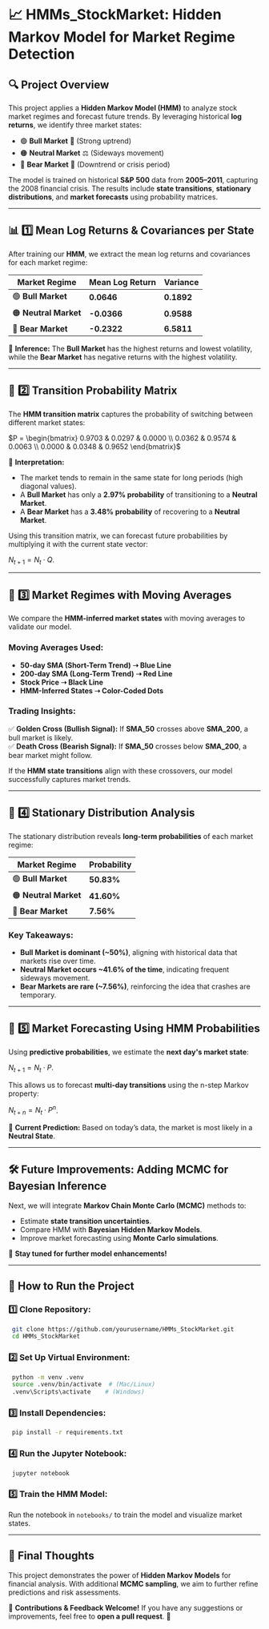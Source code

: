 # 📈 **HMMs_StockMarket: Hidden Markov Model for Market Regime Detection**

## 🔍 **Project Overview**
This project applies a **Hidden Markov Model (HMM)** to analyze stock market regimes and forecast future trends. By leveraging historical **log returns**, we identify three market states:

- 🟢 **Bull Market** 🚀 (Strong uptrend)
- 🟠 **Neutral Market** ⚖️ (Sideways movement)
- 🔴 **Bear Market** 🐻 (Downtrend or crisis period)

The model is trained on historical **S&P 500** data from **2005–2011**, capturing the 2008 financial crisis. The results include **state transitions**, **stationary distributions**, and **market forecasts** using probability matrices.

---
## 📊 **1️⃣ Mean Log Returns & Covariances per State**

After training our **HMM**, we extract the mean log returns and covariances for each market regime:

| Market Regime | Mean Log Return | Variance |
|--------------|----------------|----------|
| 🟢 **Bull Market** | **0.0646** | **0.1892** |
| 🟠 **Neutral Market** | **-0.0366** | **0.9588** |
| 🔴 **Bear Market** | **-0.2322** | **6.5811** |

🔹 **Inference:** The **Bull Market** has the highest returns and lowest volatility, while the **Bear Market** has negative returns with the highest volatility.

---
## 🔄 **2️⃣ Transition Probability Matrix**
The **HMM transition matrix** captures the probability of switching between different market states:


$P = \begin{bmatrix}
0.9703 & 0.0297 & 0.0000 \\
0.0362 & 0.9574 & 0.0063 \\
0.0000 & 0.0348 & 0.9652
\end{bmatrix}$

🔹 **Interpretation:**
- The market tends to remain in the same state for long periods (high diagonal values).
- A **Bull Market** has only a **2.97% probability** of transitioning to a **Neutral Market**.
- A **Bear Market** has a **3.48% probability** of recovering to a **Neutral Market**.

Using this transition matrix, we can forecast future probabilities by multiplying it with the current state vector:

$N_{t+1} = N_t \cdot Q$.

---
## 📅 **3️⃣ Market Regimes with Moving Averages**

We compare the **HMM-inferred market states** with moving averages to validate our model.

### **Moving Averages Used:**
- **50-day SMA (Short-Term Trend) ➝ Blue Line**
- **200-day SMA (Long-Term Trend) ➝ Red Line**
- **Stock Price ➝ Black Line**
- **HMM-Inferred States ➝ Color-Coded Dots**

### **Trading Insights:**
✅ **Golden Cross (Bullish Signal):** If **SMA_50** crosses above **SMA_200**, a bull market is likely.  
✅ **Death Cross (Bearish Signal):** If **SMA_50** crosses below **SMA_200**, a bear market might follow.  

If the **HMM state transitions** align with these crossovers, our model successfully captures market trends.

---
## 📌 **4️⃣ Stationary Distribution Analysis**
The stationary distribution reveals **long-term probabilities** of each market regime:

| Market Regime | Probability |
|--------------|-------------|
| 🟢 **Bull Market** | **50.83%** |
| 🟠 **Neutral Market** | **41.60%** |
| 🔴 **Bear Market** | **7.56%** |

### **Key Takeaways:**
- **Bull Market is dominant (~50%)**, aligning with historical data that markets rise over time.
- **Neutral Market occurs ~41.6% of the time**, indicating frequent sideways movement.
- **Bear Markets are rare (~7.56%)**, reinforcing the idea that crashes are temporary.

---
## 🔮 **5️⃣ Market Forecasting Using HMM Probabilities**
Using **predictive probabilities**, we estimate the **next day's market state**:


$N_{t+1} = N_t \cdot P$.


This allows us to forecast **multi-day transitions** using the n-step Markov property:


$N_{t+n} = N_t \cdot P^n$.


🔹 **Current Prediction:** Based on today’s data, the market is most likely in a **Neutral State**.

---
## 🛠️ **Future Improvements: Adding MCMC for Bayesian Inference**
Next, we will integrate **Markov Chain Monte Carlo (MCMC)** methods to:
- Estimate **state transition uncertainties**.
- Compare HMM with **Bayesian Hidden Markov Models**.
- Improve market forecasting using **Monte Carlo simulations**.

🚀 **Stay tuned for further model enhancements!**

---
## 📜 **How to Run the Project**
### **1️⃣ Clone Repository:**
```bash
 git clone https://github.com/yourusername/HMMs_StockMarket.git
 cd HMMs_StockMarket
```
### **2️⃣ Set Up Virtual Environment:**
```bash
 python -m venv .venv
 source .venv/bin/activate  # (Mac/Linux)
 .venv\Scripts\activate    # (Windows)
```
### **3️⃣ Install Dependencies:**
```bash
 pip install -r requirements.txt
```
### **4️⃣ Run the Jupyter Notebook:**
```bash
 jupyter notebook
```
### **5️⃣ Train the HMM Model:**
Run the notebook in `notebooks/` to train the model and visualize market states.

---
## 🎯 **Final Thoughts**
This project demonstrates the power of **Hidden Markov Models** for financial analysis. With additional **MCMC sampling**, we aim to further refine predictions and risk assessments.

📌 **Contributions & Feedback Welcome!** If you have any suggestions or improvements, feel free to **open a pull request**. 🚀

